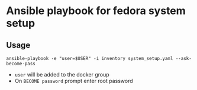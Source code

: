 # Ansible playbook for fedora system setup

## Usage

```
ansible-playbook -e "user=$USER" -i inventory system_setup.yaml --ask-become-pass
```

* `user` will be added to the docker group
* On `BECOME password` prompt enter root password